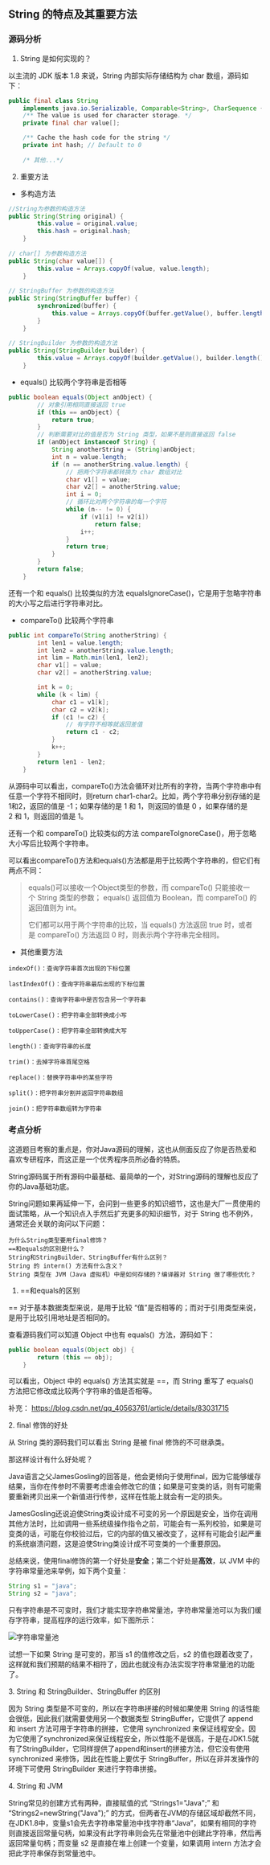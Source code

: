 ## String 的特点及其重要方法

### 源码分析

1. String 是如何实现的？

以主流的 JDK 版本 1.8 来说，String 内部实际存储结构为 char 数组，源码如下：

```java
public final class String
    implements java.io.Serializable, Comparable<String>, CharSequence {
    /** The value is used for character storage. */
    private final char value[];

    /** Cache the hash code for the string */
    private int hash; // Default to 0
    
    /* 其他...*/
```
2. 重要方法

* 多构造方法

```java
//String为参数的构造方法
public String(String original) {
        this.value = original.value;
        this.hash = original.hash;
    }
    
// char[] 为参数构造方法
public String(char value[]) {
        this.value = Arrays.copyOf(value, value.length);
    }
    
// StringBuffer 为参数的构造方法
public String(StringBuffer buffer) {
        synchronized(buffer) {
            this.value = Arrays.copyOf(buffer.getValue(), buffer.length());
        }
    }
    
// StringBuilder 为参数的构造方法
public String(StringBuilder builder) {
        this.value = Arrays.copyOf(builder.getValue(), builder.length());
    }
```

* equals() 比较两个字符串是否相等

```java
public boolean equals(Object anObject) {
        // 对象引用相同直接返回 true
        if (this == anObject) {
            return true;
        }
        // 判断需要对比的值是否为 String 类型，如果不是则直接返回 false
        if (anObject instanceof String) {
            String anotherString = (String)anObject;
            int n = value.length;
            if (n == anotherString.value.length) {
                // 把两个字符串都转换为 char 数组对比
                char v1[] = value;
                char v2[] = anotherString.value;
                int i = 0;
                // 循环比对两个字符串的每一个字符
                while (n-- != 0) {
                    if (v1[i] != v2[i])
                        return false;
                    i++;
                }
                return true;
            }
        }
        return false;
    }
```

还有一个和 equals() 比较类似的方法 equalsIgnoreCase()，它是用于忽略字符串的大小写之后进行字符串对比。

* compareTo() 比较两个字符串

```java
public int compareTo(String anotherString) {
        int len1 = value.length;
        int len2 = anotherString.value.length;
        int lim = Math.min(len1, len2);
        char v1[] = value;
        char v2[] = anotherString.value;

        int k = 0;
        while (k < lim) {
            char c1 = v1[k];
            char c2 = v2[k];
            if (c1 != c2) {
                // 有字符不相等就返回差值
                return c1 - c2;
            }
            k++;
        }
        return len1 - len2;
    }
```

从源码中可以看出，compareTo()方法会循环对比所有的字符，当两个字符串中有任意一个字符不相同时，则return char1-char2。比如，两个字符串分别存储的是1和2，返回的值是 -1；如果存储的是 1 和 1，则返回的值是 0 ，如果存储的是 2 和 1，则返回的值是 1。

还有一个和 compareTo() 比较类似的方法 compareToIgnoreCase()，用于忽略大小写后比较两个字符串。

可以看出compareTo()方法和equals()方法都是用于比较两个字符串的，但它们有两点不同：
> equals()可以接收一个Object类型的参数，而 compareTo() 只能接收一个 String 类型的参数；
> equals() 返回值为 Boolean，而 compareTo() 的返回值则为 int。
> 
> 它们都可以用于两个字符串的比较，当 equals() 方法返回 true 时，或者是 compareTo() 方法返回 0 时，则表示两个字符串完全相同。

* 其他重要方法

```
indexOf()：查询字符串首次出现的下标位置

lastIndexOf()：查询字符串最后出现的下标位置

contains()：查询字符串中是否包含另一个字符串

toLowerCase()：把字符串全部转换成小写

toUpperCase()：把字符串全部转换成大写

length()：查询字符串的长度

trim()：去掉字符串首尾空格

replace()：替换字符串中的某些字符

split()：把字符串分割并返回字符串数组

join()：把字符串数组转为字符串
```

### 考点分析

这道题目考察的重点是，你对Java源码的理解，这也从侧面反应了你是否热爱和喜欢专研程序，而这正是一个优秀程序员所必备的特质。

String源码属于所有源码中最基础、最简单的一个，对String源码的理解也反应了你的Java基础功底。

String问题如果再延伸一下，会问到一些更多的知识细节，这也是大厂一贯使用的面试策略，从一个知识点入手然后扩充更多的知识细节，对于 String 也不例外，通常还会关联的询问以下问题：

```
为什么String类型要用final修饰？
==和equals的区别是什么？
String和StringBuilder、StringBuffer有什么区别？
String 的 intern() 方法有什么含义？
String 类型在 JVM（Java 虚拟机）中是如何存储的？编译器对 String 做了哪些优化？
```

1. ==和equals的区别

== 对于基本数据类型来说，是用于比较 “值”是否相等的；而对于引用类型来说，是用于比较引用地址是否相同的。

查看源码我们可以知道 Object 中也有 equals()  方法，源码如下：

```java
public boolean equals(Object obj) {
        return (this == obj);
    }
```

可以看出，Object 中的 equals() 方法其实就是 ==，而 String 重写了 equals() 方法把它修改成比较两个字符串的值是否相等。

补充： https://blog.csdn.net/qq_40563761/article/details/83031715 

2. final 修饰的好处

从 String 类的源码我们可以看出 String 是被 final 修饰的不可继承类。

那这样设计有什么好处呢？

Java语言之父JamesGosling的回答是，他会更倾向于使用final，因为它能够缓存结果，当你在传参时不需要考虑谁会修改它的值；如果是可变类的话，则有可能需要重新拷贝出来一个新值进行传参，这样在性能上就会有一定的损失。

JamesGosling还说迫使String类设计成不可变的另一个原因是安全，当你在调用其他方法时，比如调用一些系统级操作指令之前，可能会有一系列校验，如果是可变类的话，可能在你校验过后，它的内部的值又被改变了，这样有可能会引起严重的系统崩溃问题，这是迫使String类设计成不可变类的一个重要原因。

总结来说，使用final修饰的第一个好处是**安全**；第二个好处是**高效**，以 JVM 中的字符串常量池来举例，如下两个变量：

```java
String s1 = "java";
String s2 = "java";
```

只有字符串是不可变时，我们才能实现字符串常量池，字符串常量池可以为我们缓存字符串，提高程序的运行效率，如下图所示：

![字符串常量池](/pic/字符串常量池.png)

试想一下如果 String 是可变的，那当 s1 的值修改之后，s2 的值也跟着改变了，这样就和我们预期的结果不相符了，因此也就没有办法实现字符串常量池的功能了。

3. String 和 StringBuilder、StringBuffer 的区别

因为 String 类型是不可变的，所以在字符串拼接的时候如果使用 String 的话性能会很低，因此我们就需要使用另一个数据类型 StringBuffer，它提供了 append 和 insert 方法可用于字符串的拼接，它使用 synchronized 来保证线程安全。因为它使用了synchronized来保证线程安全，所以性能不是很高，于是在JDK1.5就有了StringBuilder，它同样提供了append和insert的拼接方法，但它没有使用 synchronized 来修饰，因此在性能上要优于 StringBuffer，所以在非并发操作的环境下可使用 StringBuilder 来进行字符串拼接。

4. String 和 JVM

String常见的创建方式有两种，直接赋值的式 “Strings1="Java";” 和 “Strings2=newString("Java");” 的方式，但两者在JVM的存储区域却截然不同，在JDK1.8中，变量s1会先去字符串常量池中找字符串“Java”，如果有相同的字符则直接返回常量句柄，如果没有此字符串则会先在常量池中创建此字符串，然后再返回常量句柄；而变量 s2 是直接在堆上创建一个变量，如果调用 intern 方法才会把此字符串保存到常量池中。

